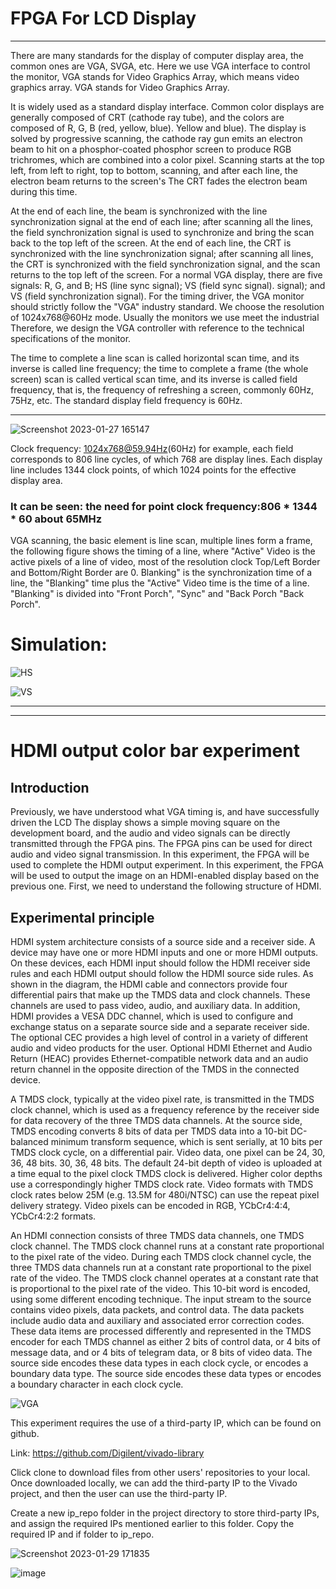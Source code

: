 # FPGA For LCD Display




* * *

There are many standards for the display of computer display area, the common ones are VGA, SVGA, etc. Here we use VGA interface to control the monitor, VGA stands for Video Graphics Array, which means video graphics array. VGA stands for Video Graphics Array.



It is widely used as a standard display interface. Common color displays are generally composed of CRT (cathode ray tube), and the colors are composed of R, G, B (red, yellow, blue). Yellow and blue). The display is solved by progressive scanning, the cathode ray gun emits an electron beam to hit on a phosphor-coated phosphor screen to produce RGB trichromes, which are combined into a color pixel. Scanning starts at the top left, from left to right, top to bottom, scanning, and after each line, the electron beam returns to the screen's The CRT fades the electron beam during this time.


At the end of each line, the beam is synchronized with the line synchronization signal at the end of each line; after scanning all the lines, the field synchronization signal is used to synchronize and bring the scan back to the top left of the screen. At the end of each line, the CRT is synchronized with the line synchronization signal; after scanning all lines, the CRT is synchronized with the field synchronization signal, and the scan returns to the top left of the screen.
For a normal VGA display, there are five signals: R, G, and B; HS (line sync signal); VS (field sync signal). signal); and VS (field synchronization signal).
For the timing driver, the VGA monitor should strictly follow the "VGA" industry standard. We choose the resolution of  1024x768@60Hz mode.
Usually the monitors we use meet the industrial Therefore, we design the VGA controller with reference to the technical specifications of the monitor.




The time to complete a line scan is called horizontal scan time, and its inverse is called line frequency; the time to complete a frame (the whole screen) scan is called vertical scan time, and its inverse is called field frequency, that is, the frequency of refreshing a screen, commonly 60Hz, 75Hz, etc. The standard display field frequency is 60Hz.


* * *

![Screenshot 2023-01-27 165147](https://user-images.githubusercontent.com/68816726/215047836-3769d0ab-b09c-41ad-82f6-e68774740646.png)


Clock frequency: 1024x768@59.94Hz(60Hz) for example, each field corresponds to 806 line cycles, of which 768 are display lines. Each display line includes 1344 clock points, of which 1024 points for the effective display area.

### It can be seen: the need for point clock frequency:806 * 1344 * 60 about 65MHz

VGA scanning, the basic element is line scan, multiple lines form a frame, the following figure shows the timing of a line, where "Active" Video is the active pixels of a line of video, most of the resolution clock Top/Left Border and Bottom/Right Border are 0.
Blanking" is the synchronization time of a line, the "Blanking" time plus the "Active" Video time is the time of a line. "Blanking" is divided into "Front Porch", "Sync" and "Back Porch "Back Porch".


# Simulation:

![HS](https://user-images.githubusercontent.com/68816726/215075026-8d868f39-69fd-4f94-8cf9-611e98945a84.png)


![VS](https://user-images.githubusercontent.com/68816726/215075031-99c38b60-466d-4d4a-8c89-d84cc0e5862b.png)


* * *
- - -



# HDMI output color bar experiment
## Introduction

Previously, we have understood what VGA timing is, and have successfully driven the LCD
The display shows a simple moving square on the development board, and the audio and video signals can be directly transmitted through the FPGA pins. The FPGA pins can be used for direct audio and video signal transmission. In this experiment, the FPGA will be used to complete the HDMI output experiment. In this experiment, the FPGA will be used to output the image on an HDMI-enabled display based on the previous one. First, we need to understand the following structure of HDMI.


## Experimental principle

HDMI system architecture consists of a source side and a receiver side. A device may have one or more HDMI inputs and one or more HDMI outputs. On these devices, each HDMI input should follow the HDMI receiver side rules and each HDMI output should follow the HDMI source side rules. As shown in the diagram, the HDMI cable and connectors provide four differential pairs that make up the TMDS data and clock channels. These channels are used to pass video, audio, and auxiliary data. In addition, HDMI provides a VESA DDC channel, which is used to configure and exchange status on a separate source side and a separate receiver side. The optional CEC provides a high level of control in a variety of different audio and video products for the user. Optional HDMI Ethernet and Audio Return (HEAC) provides Ethernet-compatible network data and an audio return channel in the opposite direction of the TMDS in the connected device.



A TMDS clock, typically at the video pixel rate, is transmitted in the TMDS clock channel, which is used as a frequency reference by the receiver side for data recovery of the three TMDS data channels. At the source side, TMDS encoding converts 8 bits of data per TMDS data into a 10-bit DC-balanced minimum transform sequence, which is sent serially, at 10 bits per TMDS clock cycle, on a differential pair. Video data, one pixel can be 24, 30, 36, 48 bits. 30, 36, 48 bits. The default 24-bit depth of video is uploaded at a time equal to the pixel clock TMDS clock is delivered. Higher color depths use a correspondingly higher TMDS clock rate. Video formats with TMDS clock rates below 25M (e.g. 13.5M for 480i/NTSC) can use the repeat pixel delivery strategy. Video pixels can be encoded in RGB, YCbCr4:4:4, YCbCr4:2:2 formats.



An HDMI connection consists of three TMDS data channels, one TMDS clock channel. The TMDS clock channel runs at a constant rate proportional to the pixel rate of the video. During each TMDS clock channel cycle, the three TMDS data channels run at a constant rate proportional to the pixel rate of the video. The TMDS clock channel operates at a constant rate that is proportional to the pixel rate of the video. This 10-bit word is encoded, using some different encoding technique. The input stream to the source contains video pixels, data packets, and control data. The data packets include audio data and auxiliary and associated error correction codes. These data items are processed differently and represented in the TMDS encoder for each TMDS channel as either 2 bits of control data, or 4 bits of message data, and
or 4 bits of telegram data, or 8 bits of video data. The source side encodes these data types in each clock cycle, or encodes a boundary data type. The source side encodes these data types or encodes a boundary character in each clock cycle.


![VGA](https://user-images.githubusercontent.com/68816726/215316579-136f1ded-d044-4b62-874c-baecddf5b6f7.png)

This experiment requires the use of a third-party IP, which can be found on github.

Link: https://github.com/Digilent/vivado-library

Click clone to download files from other users' repositories to your local. Once downloaded locally, we can add the third-party IP to the Vivado project, and then the user can use the third-party IP.

Create a new ip_repo folder in the project directory to store third-party IPs, and assign the required IPs mentioned earlier to this folder. Copy the required IP and if folder to ip_repo. 

![Screenshot 2023-01-29 171835](https://user-images.githubusercontent.com/68816726/215316950-1519ab1c-d8e0-48e2-94d1-4249d41c7fe9.png)


![image](https://user-images.githubusercontent.com/68816726/215320755-a6e09010-f066-4f88-a176-7ba074eccd65.png)
